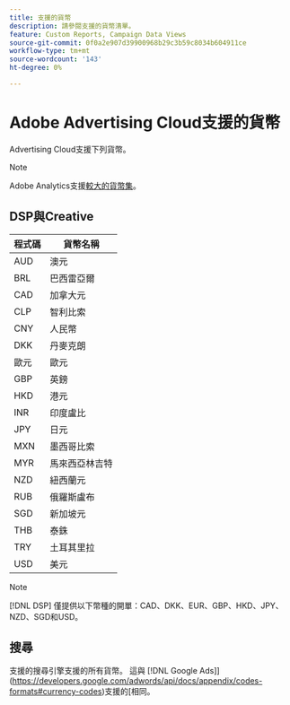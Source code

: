 ```yaml
---
title: 支援的貨幣
description: 請參閱支援的貨幣清單。
feature: Custom Reports, Campaign Data Views
source-git-commit: 0f0a2e907d39900968b29c3b59c8034b604911ce
workflow-type: tm+mt
source-wordcount: '143'
ht-degree: 0%

---
```



# Adobe Advertising Cloud支援的貨幣

Advertising Cloud支援下列貨幣。

>[!NOTE]
>
>Adobe Analytics支援[較大的貨幣集](https://experienceleague.adobe.com/docs/analytics/admin/admin-tools/currency.html)。

## DSP與Creative

| 程式碼 | 貨幣名稱 |
| ------ | -------------- |
| AUD | 澳元 |
| BRL | 巴西雷亞爾 |
| CAD | 加拿大元 |
| CLP | 智利比索 |
| CNY | 人民幣 |
| DKK | 丹麥克朗 |
| 歐元 | 歐元 |
| GBP | 英鎊 |
| HKD | 港元 |
| INR | 印度盧比 |
| JPY | 日元 |
| MXN | 墨西哥比索 |
| MYR | 馬來西亞林吉特 |
| NZD | 紐西蘭元 |
| RUB | 俄羅斯盧布 |
| SGD | 新加坡元 |
| THB | 泰銖 |
| TRY | 土耳其里拉 |
| USD | 美元 |

>[!NOTE]
>
> [!DNL DSP] 僅提供以下幣種的開單：CAD、DKK、EUR、GBP、HKD、JPY、NZD、SGD和USD。

## 搜尋

支援的搜尋引擎支援的所有貨幣。 這與 [!DNL Google Ads]](https://developers.google.com/adwords/api/docs/appendix/codes-formats#currency-codes)支援的[相同。
